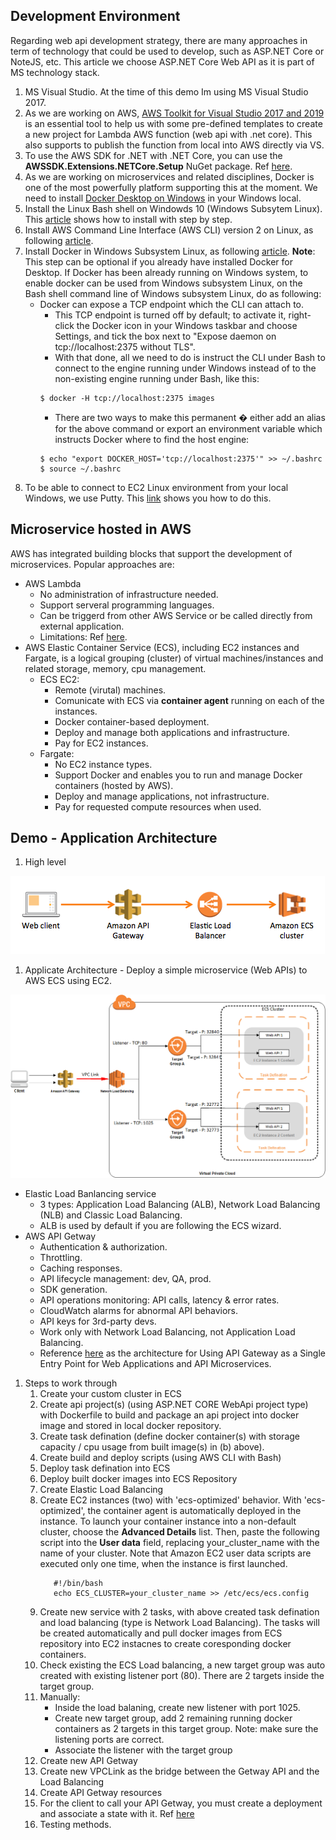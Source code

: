 ## Development Environment
Regarding web api development strategy, there are many approaches in term of technology that could be used to develop, such as ASP.NET Core or NoteJS, etc. This article we choose ASP.NET Core Web API as it is part of MS technology stack.
1. MS Visual Studio. At the time of this demo Im using MS Visual Studio 2017.
1. As we are working on AWS, [AWS Toolkit for Visual Studio 2017 and 2019](https://marketplace.visualstudio.com/items?itemName=AmazonWebServices.AWSToolkitforVisualStudio2017) is an essential tool to help us with some pre-defined templates to create a new project for Lambda AWS function (web api with .net core). This also supports to publish the function from local into AWS directly via VS.
1. To use the AWS SDK for .NET with .NET Core, you can use the **AWSSDK.Extensions.NETCore.Setup** NuGet package. Ref [here](https://docs.aws.amazon.com/sdk-for-net/v3/developer-guide/net-dg-config-netcore.html).
1. As we are working on microservices and related disciplines, Docker is one of the most powerfully platform supporting this at the moment. We need to install [Docker Desktop on Windows](https://docs.docker.com/docker-for-windows/install/) in your Windows local.
1. Install the Linux Bash shell on Windowds 10 (Windows Subsytem Linux). This [article](https://www.howtogeek.com/249966/how-to-install-and-use-the-linux-bash-shell-on-windows-10/) shows how to install with step by step.
1. Install AWS Command Line Interface (AWS CLI) version 2 on Linux, as following [article](https://docs.aws.amazon.com/cli/latest/userguide/install-cliv2-linux.html).
1. Install Docker in Windows Subsystem Linux, as following [article](https://medium.com/faun/docker-running-seamlessly-in-windows-subsystem-linux-6ef8412377aa).
   <b>Note</b>: This step can be optional if you already have installed Docker for Desktop.
   If Docker has been already running on Windows system, to enable docker can be used from Windows subsystem Linux, on the Bash shell command line of Windows subsystem Linux, do as following:
    - Docker can expose a TCP endpoint which the CLI can attach to.
         - This TCP endpoint is turned off by default; to activate it, right-click the Docker icon in your Windows taskbar and choose Settings, and tick the box next to "Expose daemon on tcp://localhost:2375 without TLS".
         - With that done, all we need to do is instruct the CLI under Bash to connect to the engine running under Windows instead of to the non-existing engine running under Bash, like this:
         ```Shell
         $ docker -H tcp://localhost:2375 images
         ```
         - There are two ways to make this permanent � either add an alias for the above command or export an environment variable which instructs Docker where to find the host engine:
         ```Shell
         $ echo "export DOCKER_HOST='tcp://localhost:2375'" >> ~/.bashrc
         $ source ~/.bashrc
         ```    
1. To be able to connect to EC2 Linux environment from your local Windows, we use Putty. This [link](https://docs.aws.amazon.com/AWSEC2/latest/UserGuide/putty.html) shows you how to do this.

## Microservice hosted in AWS
AWS has integrated building blocks that support the development of microservices.
Popular approaches are:
- AWS Lambda
   - No administration of infrastructure needed.
   - Support serveral programming languages.
   - Can be triggerd from other AWS Service or be called directly from external application.
   - Limitations: Ref [here](https://docs.aws.amazon.com/lambda/latest/dg/gettingstarted-limits.html).
- AWS Elastic Container Service (ECS), including EC2 instances and Fargate, is a logical grouping (cluster) of virtual machines/instances and related storage, memory, cpu management.
   - ECS EC2:
      - Remote (virutal) machines.
      - Comunicate with ECS via **container agent** running on each of the instances.
      - Docker container-based deployment.
      - Deploy and manage both applications and infrastructure.
      - Pay for EC2 instances.
   - Fargate:
      - No EC2 instance types.
      - Support Docker and enables you to run and manage Docker containers (hosted by AWS).
      - Deploy and manage applications, not infrastructure.
      - Pay for requested compute resources when used.
## Demo - Application Architecture
1. High level

![A screenshot of the High level Application Architecture ](/images/APIGetway-ECS.png)

1. Applicate Architecture - Deploy a simple microservice (Web APIs) to AWS ECS using EC2.

![A screenshot of the High level Application Architecture ](/images/Demo-AppInfrastructure.png)

- Elastic Load Banlancing service
   - 3 types: Application Load Balancing (ALB), Network Load Balancing (NLB) and Classic Load Balancing.
   - ALB is used by default if you are following the ECS wizard.
- AWS API Getway
   - Authentication & authorization.
   - Throttling.
   - Caching responses.
   - API lifecycle management: dev, QA, prod.
   - SDK generation.
   - API operations monitoring: API calls, latency & error rates.
   - CloudWatch alarms for abnormal API behaviors.
   - API keys for 3rd-party devs.
   - Work only with Network Load Balancing, not Application Load Balancing.
   - Reference [here](https://aws.amazon.com/blogs/architecture/using-api-gateway-as-a-single-entry-point-for-web-applications-and-api-microservices/) as the architecture for Using API Gateway as a Single Entry Point for Web Applications and API Microservices.

1. Steps to work through
   1. Create your custom cluster in ECS
   1. Create api project(s) (using ASP.NET CORE WebApi project type) with Dockerfile to build and package an api project into docker image and stored in local docker repository.
   1. Create task defination (define docker container(s) with storage capacity / cpu usage from built image(s) in (b) above).
   1. Create build and deploy scripts (using AWS CLI with Bash)
   1. Deploy task defination into ECS
   1. Deploy built docker images into ECS Repository
   1. Create Elastic Load Balancing
   1. Create EC2 instances (two) with 'ecs-optimized' behavior. With 'ecs-optimized', the container agent is automatically deployed in the instance. To launch your container instance into a non-default cluster, choose the **Advanced Details** list. Then, paste the following script into the **User data** field, replacing your_cluster_name with the name of your cluster. Note that Amazon EC2 user data scripts are executed only one time, when the instance is first launched.
      ```Shell
         #!/bin/bash
         echo ECS_CLUSTER=your_cluster_name >> /etc/ecs/ecs.config
      ```
   1. Create new service with 2 tasks, with above created task defination and load balancing (type is Network Load Balancing). 
      The tasks will be created automatically and pull docker images from ECS repository into EC2 instacnes to create coresponding docker containers.
   1. Check existing the ECS Load balancing, a new target group was auto created with existing listener port (80). There are 2 targets inside the target group.
   1. Manually: 
      - Inside the load balaning, create new listener with port 1025.
      - Create new target group, add 2 remaining running docker containers as 2 targets in this target group. Note: make sure the listening ports are correct.
	   - Associate the listener with the target group
   1. Create new API Getway
   1. Create new VPCLink as the bridge between the Getway API and the Load Balancing
   1. Create API Getway resources
   1. For the client to call your API Getway, you must create a deployment and associate a state with it. Ref [here](https://docs.aws.amazon.com/apigateway/latest/developerguide/how-to-deploy-api-with-console.html)
   1. Testing methods.
